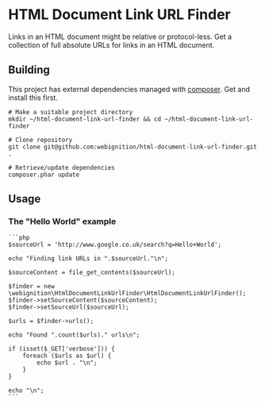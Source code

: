 HTML Document Link URL Finder
=============================

Links in an HTML document might be relative or protocol-less. Get a collection of full absolute URLs for links in an HTML document.

Building
--------

This project has external dependencies managed with [composer][1]. Get and install this first.

    # Make a suitable project directory
    mkdir ~/html-document-link-url-finder && cd ~/html-document-link-url-finder

    # Clone repository
    git clone git@github.com:webignition/html-document-link-url-finder.git .

    # Retrieve/update dependencies
    composer.phar update

Usage
-----

### The "Hello World" example

    ```php
    $sourceUrl = 'http://www.google.co.uk/search?q=Hello+World';

    echo "Finding link URLs in ".$sourceUrl."\n";

    $sourceContent = file_get_contents($sourceUrl);

    $finder = new \webignition\HtmlDocumentLinkUrlFinder\HtmlDocumentLinkUrlFinder();
    $finder->setSourceContent($sourceContent);
    $finder->setSourceUrl($sourceUrl);

    $urls = $finder->urls();

    echo "Found ".count($urls)." urls\n";

    if (isset($_GET['verbose'])) {
        foreach ($urls as $url) {
            echo $url . "\n";
        }
    }

    echo "\n";
    ```

[1]: http://getcomposer.org/